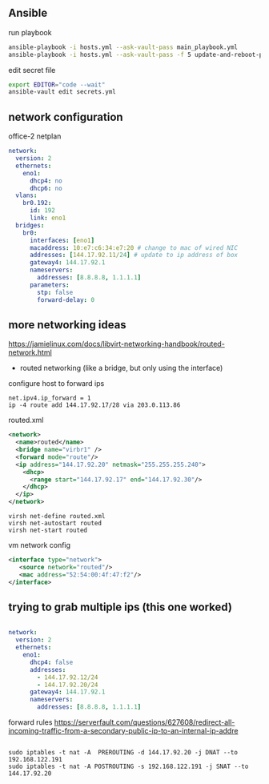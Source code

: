 ## Ansible

run playbook

```bash
ansible-playbook -i hosts.yml --ask-vault-pass main_playbook.yml
ansible-playbook -i hosts.yml --ask-vault-pass -f 5 update-and-reboot-playbook.yml
```

edit secret file

```bash
export EDITOR="code --wait"
ansible-vault edit secrets.yml
```


## network configuration


office-2 netplan
```yml
network:
  version: 2
  ethernets:
    eno1:
      dhcp4: no
      dhcp6: no
  vlans:
    br0.192:
      id: 192
      link: eno1
  bridges:
    br0:
      interfaces: [eno1]
      macaddress: 10:e7:c6:34:e7:20 # change to mac of wired NIC
      addresses: [144.17.92.11/24] # update to ip address of box
      gateway4: 144.17.92.1
      nameservers:
        addresses: [8.8.8.8, 1.1.1.1]
      parameters:
        stp: false
        forward-delay: 0
```


## more networking ideas

<https://jamielinux.com/docs/libvirt-networking-handbook/routed-network.html>

- routed networking (like a bridge, but only using the interface)


configure host to forward ips
```
net.ipv4.ip_forward = 1
ip -4 route add 144.17.92.17/28 via 203.0.113.86
```

routed.xml
```xml
<network>
  <name>routed</name>
  <bridge name="virbr1" />
  <forward mode="route"/>
  <ip address="144.17.92.20" netmask="255.255.255.240">
    <dhcp>
      <range start="144.17.92.17" end="144.17.92.30"/>
    </dhcp>
  </ip>
</network>
```

```
virsh net-define routed.xml
virsh net-autostart routed
virsh net-start routed
```

vm network config
```xml
<interface type="network">
   <source network="routed"/>
   <mac address="52:54:00:4f:47:f2"/>
</interface>
```

<!-- 10:e7:c6:34:e7:20 -->

## trying to grab multiple ips (this one worked)


```yml

network:
  version: 2
  ethernets:
    eno1:
      dhcp4: false
      addresses: 
        - 144.17.92.12/24
        - 144.17.92.20/24
      gateway4: 144.17.92.1
      nameservers:
        addresses: [8.8.8.8, 1.1.1.1]

```


forward rules
<https://serverfault.com/questions/627608/redirect-all-incoming-traffic-from-a-secondary-public-ip-to-an-internal-ip-addre>
```

sudo iptables -t nat -A  PREROUTING -d 144.17.92.20 -j DNAT --to 192.168.122.191
sudo iptables -t nat -A POSTROUTING -s 192.168.122.191 -j SNAT --to 144.17.92.20
```
